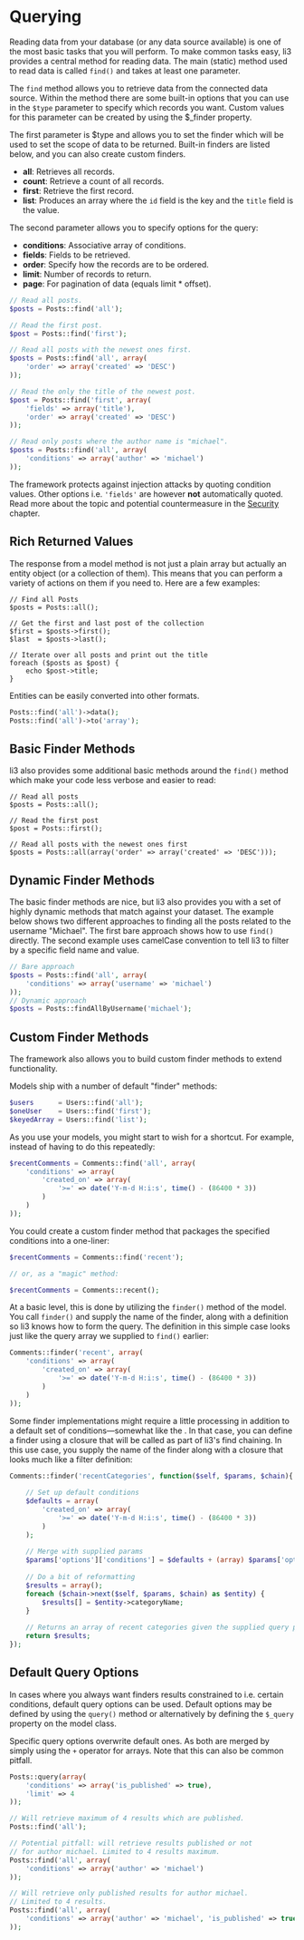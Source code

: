 # Querying 

Reading data from your database (or any data source available) is one of the most basic tasks that you will perform. To make common tasks easy, li3 provides a central method for reading data. The main (static) method used to read data is called `find()` and takes at least one parameter.

The `find` method allows you to retrieve data from the connected data source. Within the method there are some built-in options that you can use in the `$type` parameter to specify which records you want. Custom values for this parameter can be created by using the $_finder property.

The first parameter is $type and allows you to set the finder which will be used to set the scope of data to be returned.  Built-in finders are listed below, and you can also create custom finders.

* **all**: Retrieves all records.
* **count**: Retrieve a count of all records.
* **first**: Retrieve the first record.
* **list**: Produces an array where the `id` field is the key and the `title` field is the value.

The second parameter allows you to specify options for the query:

* **conditions**: Associative array of conditions.  
* **fields**: Fields to be retrieved.
* **order**: Specify how the records are to be ordered.
* **limit**: Number of records to return.
* **page**: For pagination of data (equals limit * offset).

```php
// Read all posts.
$posts = Posts::find('all');

// Read the first post.
$post = Posts::find('first');

// Read all posts with the newest ones first.
$posts = Posts::find('all', array(
	'order' => array('created' => 'DESC')
));

// Read the only the title of the newest post.
$post = Posts::find('first', array(
	'fields' => array('title'),
	'order' => array('created' => 'DESC')
));

// Read only posts where the author name is "michael".
$posts = Posts::find('all', array(
	'conditions' => array('author' => 'michael')
));
```

<div class="note note-caution">
	The framework protects against injection attacks by quoting
	condition values. Other options i.e. <code>'fields'</code> are
	however <strong>not</strong> automatically quoted. Read more about the topic 
	and potential countermeasure in the <a href="../security">Security</a> chapter.
</div>

## Rich Returned Values

The response from a model method is not just a plain array but actually an entity object (or a collection of them). This means that you can perform a variety of actions on them if you need to. Here are a few examples:

```
// Find all Posts
$posts = Posts::all();

// Get the first and last post of the collection
$first = $posts->first();
$last  = $posts->last();

// Iterate over all posts and print out the title
foreach ($posts as $post) {
	echo $post->title;
}
```

Entities can be easily converted into other formats.

```php
Posts::find('all')->data();
Posts::find('all')->to('array');
```

## Basic Finder Methods

li3 also provides some additional basic methods around the `find()` method which make your code less verbose and easier to read:

```
// Read all posts
$posts = Posts::all();

// Read the first post
$post = Posts::first();

// Read all posts with the newest ones first
$posts = Posts::all(array('order' => array('created' => 'DESC')));
```

## Dynamic Finder Methods

The basic finder methods are nice, but li3 also provides you with a set of highly dynamic methods that match against your dataset. The example below shows two different approaches to finding all the posts related to the username "Michael". The first bare approach shows how to use `find()` directly. The second example uses camelCase convention to tell li3 to filter by a specific field name and value.

```php
// Bare approach
$posts = Posts::find('all', array(
	'conditions' => array('username' => 'michael')
));
// Dynamic approach
$posts = Posts::findAllByUsername('michael');
```

## Custom Finder Methods

The framework also allows you to build custom finder methods to extend functionality.  

Models ship with a number of default "finder" methods:

```php
$users      = Users::find('all');
$oneUser    = Users::find('first');
$keyedArray = Users::find('list');
```

As you use your models, you might start to wish for a shortcut. For example, instead of having to do this repeatedly:

```php
$recentComments = Comments::find('all', array(
	'conditions' => array(
		'created_on' => array(
			'>=' => date('Y-m-d H:i:s', time() - (86400 * 3))
		)
	)
));
```

You could create a custom finder method that packages the specified conditions into a one-liner:

```php
$recentComments = Comments::find('recent');

// or, as a "magic" method:

$recentComments = Comments::recent();
```

At a basic level, this is done by utilizing the `finder()` method of the model. You call `finder()` and supply the name of the finder, along with a definition so li3 knows how to form the query. The definition in this simple case looks just like the query array we supplied to `find()` earlier:

```php
Comments::finder('recent', array(
	'conditions' => array(
		'created_on' => array(
			'>=' => date('Y-m-d H:i:s', time() - (86400 * 3))
		)
	)
));
```

Some finder implementations might require a little processing in addition to a default set of conditions—somewhat like the . In that case, you can define a finder using a closure that will be called as part of li3's find chaining. In this use case, you supply the name of the finder along with a closure that looks much like a filter definition:

```php
Comments::finder('recentCategories', function($self, $params, $chain){
	
	// Set up default conditions
	$defaults = array(
		'created_on' => array(
			'>=' => date('Y-m-d H:i:s', time() - (86400 * 3))
		)
	);
	
	// Merge with supplied params
	$params['options']['conditions'] = $defaults + (array) $params['options']['conditions'];
	
	// Do a bit of reformatting
	$results = array();
	foreach ($chain->next($self, $params, $chain) as $entity) {
		$results[] = $entity->categoryName;
	}
	
	// Returns an array of recent categories given the supplied query params.
	return $results;
});
```

## Default Query Options

In cases where you always want finders results constrained to i.e. certain conditions, default query options can be used. Default options may be defined by using the `query()` method or alternatively by defining the `$_query` property on the model class.

Specific query options overwrite default ones. As both are merged by simply using the `+` operator for arrays. Note that this can also be common pitfall.

```php
Posts::query(array(
	'conditions' => array('is_published' => true),
	'limit' => 4
));

// Will retrieve maximum of 4 results which are published.
Posts::find('all');

// Potential pitfall: will retrieve results published or not 
// for author michael. Limited to 4 results maximum.
Posts::find('all', array(
	'conditions' => array('author' => 'michael')			
));

// Will retrieve only published results for author michael.
// Limited to 4 results.
Posts::find('all', array(
	'conditions' => array('author' => 'michael', 'is_published' => true)
));
```


